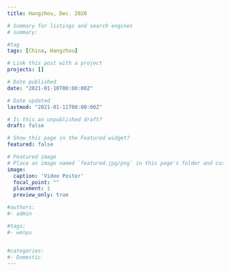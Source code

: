 ```yaml
---
title: Hangzhou, Dec. 2020

# Summary for listings and search engines
# summary: 

#tag
tags: [China, Hangzhou]

# Link this post with a project
projects: []

# Date published
date: "2021-01-10T00:00:00Z"

# Date updated
lastmod: "2021-01-11T00:00:00Z"

# Is this an unpublished draft?
draft: false

# Show this page in the Featured widget?
featured: false

# Featured image
# Place an image named `featured.jpg/png` in this page's folder and customize its options here.
image:
  caption: 'Video Poster'
  focal_point: ""
  placement: 1
  preview_only: true

#authors:
#- admin

#tags:
#- wenyu


#categories:
#- Domestic
---
```




